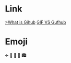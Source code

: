 # Link
[>What is Gihub](https://www.youtube.com/watch?v=2c7yWlpWDJM&list=PLcoYAcR89n-qbO7YAVj5S0alABLis_QVU)
[GIF VS Gufhub](https://www.youtube.com/watch?v=wpISo9TNjfU)
# Emoji
✈️
🌻
🦭
🌆
🏙️
